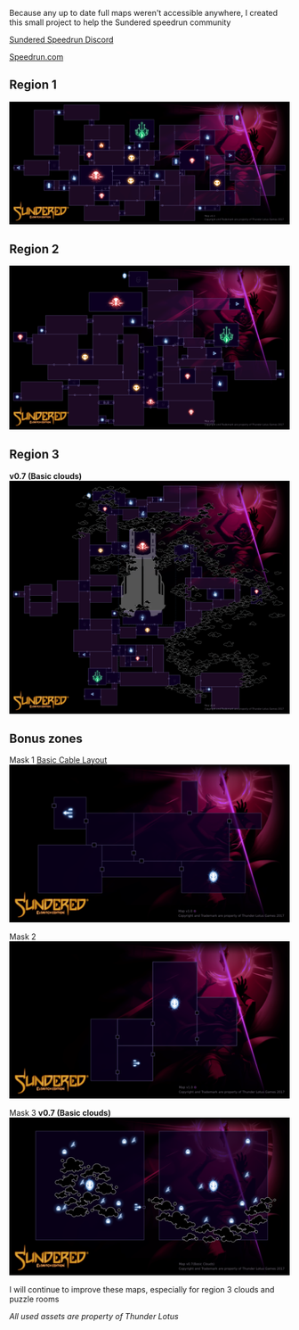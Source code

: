 Because any up to date full maps weren't accessible anywhere, I created this small project to help the Sundered speedrun community

[Sundered Speedrun Discord](https://discordapp.com/invite/vHRDAkX)

[Speedrun.com](https://www.speedrun.com/sundered/)

## Region 1
![SunderedMaps Region 1](pngs/SunderedMaps_Region1.png)

## Region 2
![SunderedMaps Region 2](pngs/SunderedMaps_Region2.png)

## Region 3
**v0.7 (Basic clouds)**
![SunderedMaps Region 3](pngs/SunderedMaps_Region3.png)

## Bonus zones

Mask 1
[Basic Cable Layout](pngs/SunderedMaps_BonusR1-Cables.png)
![SunderedMaps Bonus Region 1](pngs/SunderedMaps_BonusR1.png)

Mask 2 
![SunderedMaps Bonus Region 2](pngs/SunderedMaps_BonusR2.png)

Mask 3
**v0.7 (Basic clouds)**
![SunderedMaps Bonus Region 3](pngs/SunderedMaps_BonusR3.png)

I will continue to improve these maps, especially for region 3 clouds and puzzle rooms

*All used assets are property of Thunder Lotus*
